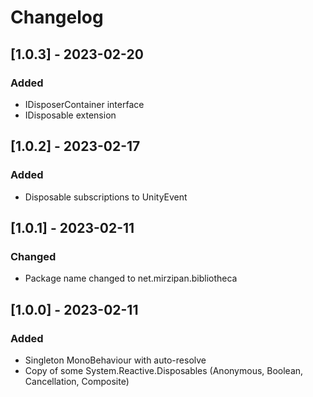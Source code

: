 # Changelog

## [1.0.3] - 2023-02-20

### Added
- IDisposerContainer interface
- IDisposable extension

## [1.0.2] - 2023-02-17

### Added
- Disposable subscriptions to UnityEvent

## [1.0.1] - 2023-02-11

### Changed
- Package name changed to net.mirzipan.bibliotheca

## [1.0.0] - 2023-02-11

### Added
- Singleton MonoBehaviour with auto-resolve
- Copy of some System.Reactive.Disposables (Anonymous, Boolean, Cancellation, Composite)